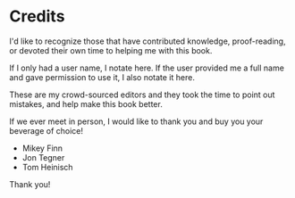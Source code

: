# Credits

I'd like to recognize those that have contributed knowledge, proof-reading, or
devoted their own time to helping me with this book.

If I only had a user name, I notate here. If the user provided me a full name
and gave permission to use it, I also notate it here.

These are my crowd-sourced editors and they took the time to point out mistakes, 
and help make this book better.

If we ever meet in person, I would like to thank you and buy you your beverage
of choice!

* Mikey Finn
* Jon Tegner
* Tom Heinisch

Thank you!
